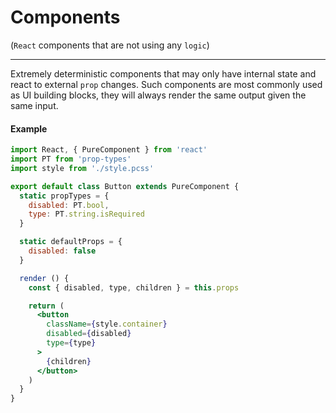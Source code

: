 # Components
(`React` components that are not using any `logic`)

----

Extremely deterministic components that may only have internal state and react to external `prop` changes. Such components are most commonly used as UI building blocks, they will always render the same output given the same input.

#### Example
```jsx
import React, { PureComponent } from 'react'
import PT from 'prop-types'
import style from './style.pcss'

export default class Button extends PureComponent {
  static propTypes = {
    disabled: PT.bool,
    type: PT.string.isRequired
  }

  static defaultProps = {
    disabled: false
  }

  render () {
    const { disabled, type, children } = this.props

    return (
      <button
        className={style.container}
        disabled={disabled}
        type={type}
      >
        {children}
      </button>
    )
  }
}

```
